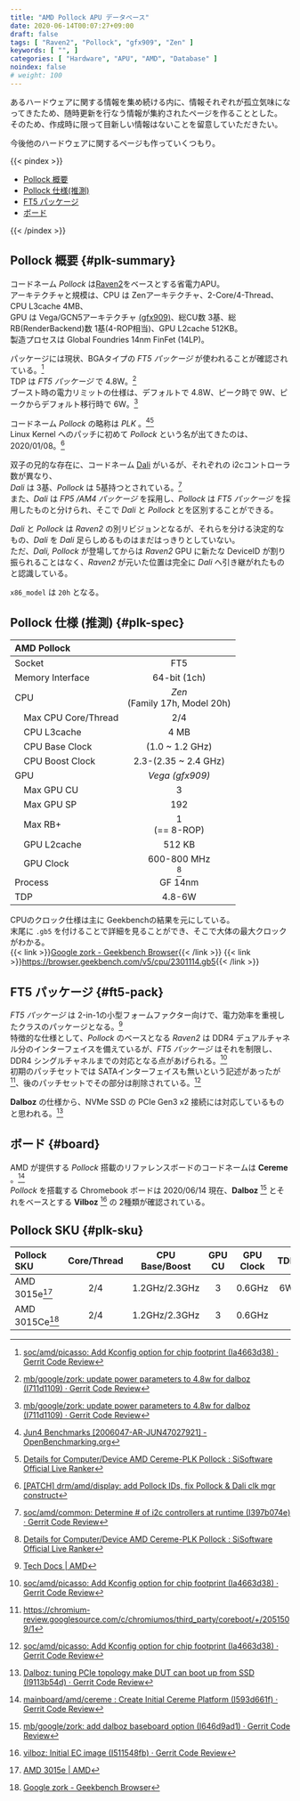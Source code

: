 ```yaml
---
title: "AMD Pollock APU データベース"
date: 2020-06-14T00:07:27+09:00
draft: false
tags: [ "Raven2", "Pollock", "gfx909", "Zen" ]
keywords: [ "", ]
categories: [ "Hardware", "APU", "AMD", "Database" ]
noindex: false
# weight: 100
---
```


あるハードウェアに関する情報を集め続ける内に、情報それぞれが孤立気味になってきたため、随時更新を行なう情報が集約されたページを作ることとした。  
そのため、作成時に限って目新しい情報はないことを留意していただきたい。  

今後他のハードウェアに関するページも作っていくつもり。  

{{< pindex >}}

 * [Pollock 概要](#plk-summary)
 * [Pollock 仕様(推測)](#plk-spec)
 * [FT5 パッケージ](#ft5-pack)
 * [ボード](#board)

{{< /pindex >}}

## Pollock 概要 {#plk-summary}
コードネーム *Pollock* は[Raven2](/tags/raven2)をベースとする省電力APU。  
アーキテクチャと規模は、CPU は Zenアーキテクチャ、2-Core/4-Thread、CPU L3cache 4MB、  
GPU は Vega/GCN5アーキテクチャ [(gfx909)](/tags/gfx909)、総CU数 3基、総RB(RenderBackend)数 1基(4-ROP相当)、GPU L2cache 512KB。  
製造プロセスは Global Foundries 14nm FinFet (14LP)。  

パッケージには現状、BGAタイプの *FT5 パッケージ* が使われることが確認されている。[^7]  
TDP は *FT5 パッケージ* で 4.8W。[^1]  
ブースト時の電力リミットの仕様は、デフォルトで 4.8W、ピーク時で 9W、ピークからデフォルト移行時で 6W。[^1]  

[^7]: [soc/amd/picasso: Add Kconfig option for chip footprint (Ia4663d38) · Gerrit Code Review](https://chromium-review.googlesource.com/c/chromiumos/third_party/coreboot/+/2051509)
[^1]: [mb/google/zork: update power parameters to 4.8w for dalboz (I711d1109) · Gerrit Code Review](https://chromium-review.googlesource.com/c/chromiumos/third_party/coreboot/+/2135098)

コードネーム *Pollock* の略称は *PLK* 。[^5][^6]  
Linux Kernel へのパッチに初めて *Pollock* という名が出てきたのは、2020/01/08。[^13]

[^13]: [[PATCH] drm/amd/display: add Pollock IDs, fix Pollock & Dali clk mgr construct](https://lists.freedesktop.org/archives/amd-gfx/2020-January/044548.html)

[^5]: [Jun4 Benchmarks [2006047-AR-JUN47027921] - OpenBenchmarking.org](https://openbenchmarking.org/result/2006047-AR-JUN47027921)
[^6]: [Details for Computer/Device AMD Cereme-PLK Pollock : SiSoftware Official Live Ranker](https://ranker.sisoftware.co.uk/show_system.php?q=cea598ab93a493a79eb8dfe2c4b68badc4f9dfb78aacd4e9cfaacff2c2e497aa92&l=en)

双子の兄的な存在に、コードネーム [Dali](/tags/dali) がいるが、それぞれの i2cコントローラ数が異なり、  
*Dali* は 3基、*Pollock* は 5基持つとされている。[^12]  
また、*Dali* は *FP5 /AM4 パッケージ* を採用し、*Pollock* は *FT5 パッケージ* を採用したものと分けられ、そこで *Dali* と *Pollock* とを区別することができる。  

[^12]: [soc/amd/common: Determine # of i2c controllers at runtime (I397b074e) · Gerrit Code Review](https://chromium-review.googlesource.com/c/chromiumos/third_party/coreboot/+/2057468)

*Dali* と *Pollock* は *Raven2* の別リビジョンとなるが、それらを分ける決定的なもの、*Dali* を *Dali* 足らしめるものはまだはっきりとしていない。  
ただ、*Dali, Pollock* が登場してからは *Raven2* GPU に新たな DeviceID が割り振られることはなく、*Raven2* が元いた位置は完全に *Dali* へ引き継がれたものと認識している。  

`x86_model` は `20h` となる。  

## Pollock 仕様 (推測) {#plk-spec}

| AMD Pollock | |
| :-- | :--: |
| Socket | FT5 |
| Memory Interface | 64-bit (1ch) |
| CPU | *Zen* <br>(Family 17h, Model 20h) |
| &emsp;Max CPU Core/Thread | 2/4 |
| &emsp;CPU L3cache | 4 MB |
| &emsp;CPU Base Clock | (1.0 ~ 1.2 GHz) |
| &emsp;CPU Boost Clock | 2.3-(2.35 ~ 2.4 GHz) |
| GPU | *Vega (gfx909)* |
| &emsp;Max GPU CU | 3 |
| &emsp;Max GPU SP | 192 |
| &emsp;Max RB+ | 1<br>(== 8-ROP) |
| &emsp;GPU L2cache | 512 KB |
| &emsp;GPU Clock | 600-800 MHz<br>[^6] |
| Process | GF 14nm |
| TDP | 4.8-6W |

CPUのクロック仕様は主に Geekbenchの結果を元にしている。  
末尾に `.gb5` を付けることで詳細を見ることができ、そこで大体の最大クロックがわかる。  
{{< link >}}[Google zork - Geekbench Browser](https://browser.geekbench.com/v5/cpu/2301114){{< /link >}}
{{< link >}}<https://browser.geekbench.com/v5/cpu/2301114.gb5>{{< /link >}}


## FT5 パッケージ {#ft5-pack}
*FT5 パッケージ* は 2-in-1の小型フォームファクター向けで、電力効率を重視したクラスのパッケージとなる。[^11]  
特徴的な仕様として、*Pollock* のベースとなる *Raven2* は DDR4 デュアルチャネル分のインターフェイスを備えているが、*FT5 パッケージ* はそれを制限し、DDR4 シングルチャネルまでの対応となる点があげられる。[^9]  
初期のパッチセットでは SATAインターフェイスも無いという記述があったが[^10]、後のパッチセットでその部分は削除されている。[^9]  

[^9]: [soc/amd/picasso: Add Kconfig option for chip footprint (Ia4663d38) · Gerrit Code Review](https://chromium-review.googlesource.com/c/chromiumos/third_party/coreboot/+/2051509)
[^10]: <https://chromium-review.googlesource.com/c/chromiumos/third_party/coreboot/+/2051509/1>
[^11]: [Tech Docs | AMD](https://www.amd.com/en/support/tech-docs)

**Dalboz** の仕様から、NVMe SSD の PCIe Gen3 x2 接続には対応しているものと思われる。[^8]  

[^8]: [Dalboz: tuning PCIe topology make DUT can boot up from SSD (I9113b54d) · Gerrit Code Review](https://chromium-review.googlesource.com/c/chromiumos/third_party/coreboot/+/2066389)

## ボード {#board}
AMD が提供する *Pollock* 搭載のリファレンスボードのコードネームは **Cereme** 。[^2]  
*Pollock* を搭載する Chromebook ボードは 2020/06/14 現在、**Dalboz** [^3] とそれをベースとする **Vilboz** [^4] の 2種類が確認されている。  

[^2]: [mainboard/amd/cereme : Create Initial Cereme Platform (I593d661f) · Gerrit Code Review](https://chromium-review.googlesource.com/c/chromiumos/third_party/coreboot/+/2024459)
[^3]: [mb/google/zork: add dalboz baseboard option (I646d9ad1) · Gerrit Code Review](https://chromium-review.googlesource.com/c/chromiumos/third_party/coreboot/+/2055651)
[^4]: [vilboz: Initial EC image (I511548fb) · Gerrit Code Review](https://chromium-review.googlesource.com/c/chromiumos/platform/ec/+/2224680)

## Pollock SKU {#plk-sku}

| Pollock SKU | Core/Thread | CPU Base/Boost | GPU CU | GPU Clock | TDP |
| :-- | :--: | :--: | :--: | :--: | :--: |
| AMD 3015e[^amd-3015e] | 2/4 | 1.2GHz/2.3GHz | 3 | 0.6GHz | 6W |
| AMD 3015Ce[^amd-3015ce-gb5] | 2/4 | 1.2GHz/2.3GHz | 3 | 0.6GHz | |

[^amd-3015e]: [AMD 3015e | AMD](https://www.amd.com/en/products/apu/amd-3015e#product-specs)
[^amd-3015ce-gb5]: [Google zork - Geekbench Browser](https://browser.geekbench.com/v5/cpu/3664531)

